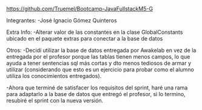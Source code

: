 https://github.com/Truemel/Bootcamp-JavaFullstackM5-G

Integrantes:
-José Ignacio Gómez Quinteros

Extra Info:
-Alterar valor de las constantes en la clase GlobalConstants ubicado en el paquete extras para conectar a la base de datos

Otros:
-Decidí utilizar la base de datos entregada por Awakelab en vez de la entregada por el profesor porque las tablas tienen menos campos, lo que ayuda a tener sentencias sql más cortas y dto menos tediosos de armar y utilizar (considerando que esto es un ejercicio para probar como el alumno utiliza los conocimientos entregados).

-Ahora que terminé de satisfacer los requisitos del sprint, haré una rama para adaptarlo a la base de datos que entregó el profesor, si lo termino, resubiré el sprint con la nueva versión.